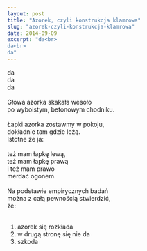 ```yaml
---
layout: post
title: "Azorek, czyli konstrukcja klamrowa"
slug: "azorek-czyli-konstrukcja-klamrowa"
date: 2014-09-09
excerpt: "da<br>
da<br>
da"
---
```

da<br>
da<br>
da<br>
<br>
Głowa azorka skakała wesoło<br>
po wyboistym, betonowym chodniku.<br>
<br>
Łapki azorka zostawmy w pokoju,<br>
dokładnie tam gdzie leżą.<br>
Istotne że ja:<br>
<br>
też mam łapkę lewą,<br>
też mam łapkę prawą<br>
i też mam prawo<br>
merdać ogonem.<br>
<br>
Na podstawie empirycznych badań<br>
można z całą pewnością stwierdzić,<br>
że:<br>
<br>
1. azorek się rozkłada<br>
2. w drugą stronę się nie da<br>
3. szkoda